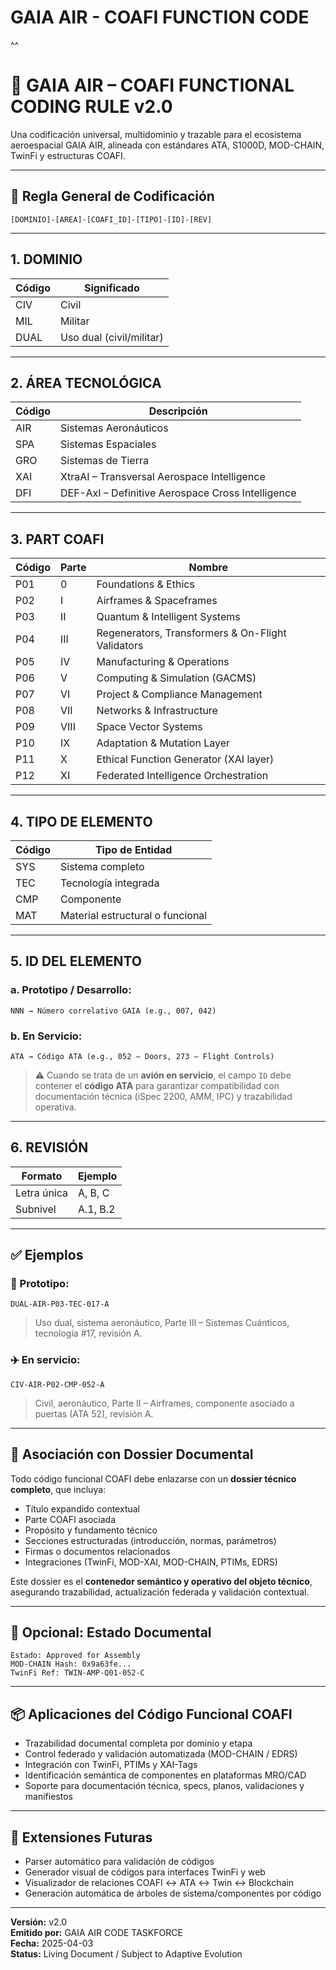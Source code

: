 # GAIA AIR - COAFI FUNCTION CODE
^^

# 📘 GAIA AIR – COAFI FUNCTIONAL CODING RULE v2.0

Una codificación universal, multidominio y trazable para el ecosistema aeroespacial GAIA AIR, alineada con estándares ATA, S1000D, MOD-CHAIN, TwinFi y estructuras COAFI.

---

## 🧬 Regla General de Codificación

```text
[DOMINIO]-[AREA]-[COAFI_ID]-[TIPO]-[ID]-[REV]
```

---

## 1. DOMINIO

| Código | Significado              |
| ------ | ------------------------ |
| CIV    | Civil                    |
| MIL    | Militar                  |
| DUAL   | Uso dual (civil/militar) |

---

## 2. ÁREA TECNOLÓGICA

| Código | Descripción                                       |
| ------ | ------------------------------------------------- |
| AIR    | Sistemas Aeronáuticos                             |
| SPA    | Sistemas Espaciales                               |
| GRO    | Sistemas de Tierra                                |
| XAI    | XtraAI – Transversal Aerospace Intelligence        |
| DFI    | DEF-AxI – Definitive Aerospace Cross Intelligence  |

---

## 3. PART COAFI

| Código | Parte | Nombre                                            |
| ------ | ----- | ------------------------------------------------- |
| P01    | 0     | Foundations & Ethics                              |
| P02    | I     | Airframes & Spaceframes                           |
| P03    | II    | Quantum & Intelligent Systems                     |
| P04    | III   | Regenerators, Transformers & On-Flight Validators |
| P05    | IV    | Manufacturing & Operations                        |
| P06    | V     | Computing & Simulation (GACMS)                    |
| P07    | VI    | Project & Compliance Management                   |
| P08    | VII   | Networks & Infrastructure                         |
| P09    | VIII  | Space Vector Systems                              |
| P10    | IX    | Adaptation & Mutation Layer                       |
| P11    | X     | Ethical Function Generator (XAI layer)            |
| P12    | XI    | Federated Intelligence Orchestration              |

---

## 4. TIPO DE ELEMENTO

| Código | Tipo de Entidad                  |
| ------ | -------------------------------- |
| SYS    | Sistema completo                 |
| TEC    | Tecnología integrada             |
| CMP    | Componente                       |
| MAT    | Material estructural o funcional |

---

## 5. ID DEL ELEMENTO

### a. Prototipo / Desarrollo:

```text
NNN → Número correlativo GAIA (e.g., 007, 042)
```

### b. En Servicio:

```text
ATA → Código ATA (e.g., 052 – Doors, 273 – Flight Controls)
```

> ⚠️ Cuando se trata de un **avión en servicio**, el campo `ID` debe contener el **código ATA** para garantizar compatibilidad con documentación técnica (iSpec 2200, AMM, IPC) y trazabilidad operativa.

---

## 6. REVISIÓN

| Formato     | Ejemplo  |
| ----------- | -------- |
| Letra única | A, B, C  |
| Subnivel    | A.1, B.2 |

---

## ✅ Ejemplos

### 🧪 Prototipo:

```text
DUAL-AIR-P03-TEC-017-A
```

> Uso dual, sistema aeronáutico, Parte III – Sistemas Cuánticos, tecnología #17, revisión A.

### ✈️ En servicio:

```text
CIV-AIR-P02-CMP-052-A
```

> Civil, aeronáutico, Parte II – Airframes, componente asociado a puertas (ATA 52), revisión A.

---

## 📂 Asociación con Dossier Documental

Todo código funcional COAFI debe enlazarse con un **dossier técnico completo**, que incluya:

- Título expandido contextual
- Parte COAFI asociada
- Propósito y fundamento técnico
- Secciones estructuradas (introducción, normas, parámetros)
- Firmas o documentos relacionados
- Integraciones (TwinFi, MOD-XAI, MOD-CHAIN, PTIMs, EDRS)

Este dossier es el **contenedor semántico y operativo del objeto técnico**, asegurando trazabilidad, actualización federada y validación contextual.

---

## 🔁 Opcional: Estado Documental

```text
Estado: Approved for Assembly
MOD-CHAIN Hash: 0x9a63fe...
TwinFi Ref: TWIN-AMP-Q01-052-C
```

---

## 📦 Aplicaciones del Código Funcional COAFI

- Trazabilidad documental completa por dominio y etapa
- Control federado y validación automatizada (MOD-CHAIN / EDRS)
- Integración con TwinFi, PTIMs y XAI-Tags
- Identificación semántica de componentes en plataformas MRO/CAD
- Soporte para documentación técnica, specs, planos, validaciones y manifiestos

---

## 🚀 Extensiones Futuras

- Parser automático para validación de códigos
- Generador visual de códigos para interfaces TwinFi y web
- Visualizador de relaciones COAFI ↔ ATA ↔ Twin ↔ Blockchain
- Generación automática de árboles de sistema/componentes por código

---

**Versión:** v2.0\
**Emitido por:** GAIA AIR CODE TASKFORCE\
**Fecha:** 2025-04-03\
**Status:** Living Document / Subject to Adaptive Evolution

